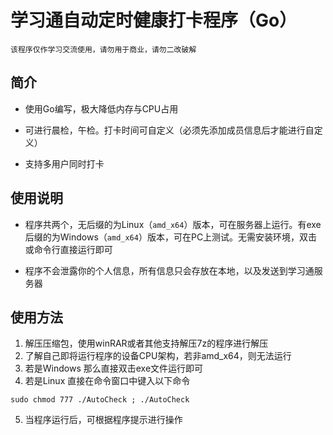 # 学习通自动定时健康打卡程序（Go）

`该程序仅作学习交流使用，请勿用于商业，请勿二改破解`

## 简介

- 使用Go编写，极大降低内存与CPU占用

- 可进行晨检，午检。打卡时间可自定义（必须先添加成员信息后才能进行自定义）

- 支持多用户同时打卡

## 使用说明

- 程序共两个，无后缀的为Linux（`amd_x64`）版本，可在服务器上运行。有exe后缀的为Windows（`amd_x64`）版本，可在PC上测试。无需安装环境，双击或命令行直接运行即可

- 程序不会泄露你的个人信息，所有信息只会存放在本地，以及发送到学习通服务器

## 使用方法

   1. 解压压缩包，使用winRAR或者其他支持解压7z的程序进行解压
   2. 了解自己即将运行程序的设备CPU架构，若非amd_x64，则无法运行
   3. 若是Windows 那么直接双击exe文件运行即可
   4. 若是Linux 直接在命令窗口中键入以下命令

   ```shell
   sudo chmod 777 ./AutoCheck ; ./AutoCheck
   ```

   5. 当程序运行后，可根据程序提示进行操作
